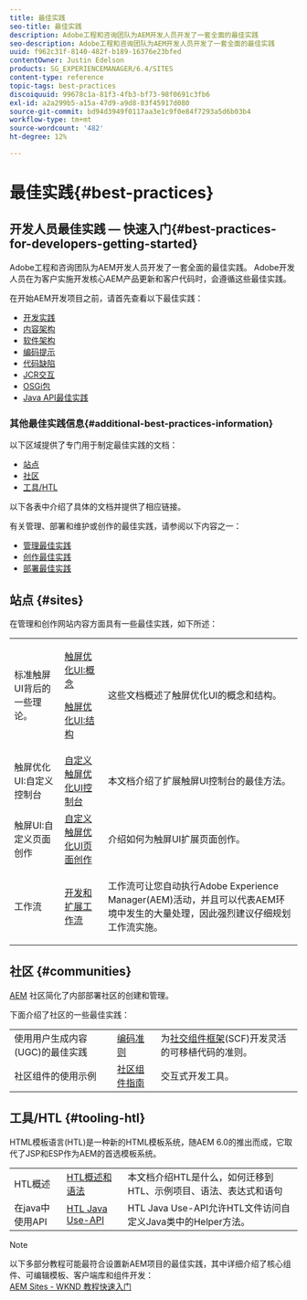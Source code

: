 ```yaml
---
title: 最佳实践
seo-title: 最佳实践
description: Adobe工程和咨询团队为AEM开发人员开发了一套全面的最佳实践
seo-description: Adobe工程和咨询团队为AEM开发人员开发了一套全面的最佳实践
uuid: f962c31f-8140-482f-b189-16376e23bfed
contentOwner: Justin Edelson
products: SG_EXPERIENCEMANAGER/6.4/SITES
content-type: reference
topic-tags: best-practices
discoiquuid: 99678c1a-81f3-4fb3-bf73-98f0691c3fb6
exl-id: a2a299b5-a15a-47d9-a9d8-83f45917d080
source-git-commit: bd94d3949f0117aa3e1c9f0e84f7293a5d6b03b4
workflow-type: tm+mt
source-wordcount: '482'
ht-degree: 12%

---
```


# 最佳实践{#best-practices}

## 开发人员最佳实践 — 快速入门{#best-practices-for-developers-getting-started}

Adobe工程和咨询团队为AEM开发人员开发了一套全面的最佳实践。 Adobe开发人员在为客户实施开发核心AEM产品更新和客户代码时，会遵循这些最佳实践。

在开始AEM开发项目之前，请首先查看以下最佳实践：

* [开发实践](/help/sites-developing/development-practices.md)
* [内容架构](/help/sites-developing/content-architecture.md)
* [软件架构](/help/sites-developing/software-architecture.md)
* [编码提示](/help/sites-developing/coding-tips.md)
* [代码缺陷](/help/sites-developing/code-pitfalls.md)
* [JCR交互](/help/sites-developing/jcr-integration.md)
* [OSGi包](/help/sites-developing/osgi-bundles.md)
* [Java API最佳实践](https://docs.adobe.com/content/help/en/experience-manager-learn/foundation/development/understand-java-api-best-practices.html)

### 其他最佳实践信息{#additional-best-practices-information}

以下区域提供了专门用于制定最佳实践的文档：

* [站点](#sites)
* [社区](/help/sites-developing/best-practices.md#communities)
* [工具/HTL](/help/sites-developing/best-practices.md#tooling-htl)

以下各表中介绍了具体的文档并提供了相应链接。

有关管理、部署和维护或创作的最佳实践，请参阅以下内容之一：

* [管理最佳实践](/help/sites-administering/administer-best-practices.md)
* [创作最佳实践](/help/sites-authoring/best-practices.md)
* [部署最佳实践](/help/sites-deploying/best-practices.md)

## 站点 {#sites}

在管理和创作网站内容方面具有一些最佳实践，如下所述：

<table> 
 <tbody>
  <tr>
   <td>标准触屏UI背后的一些理论。</td> 
   <td><p><a href="/help/sites-developing/touch-ui-concepts.md">触屏优化UI:概念</a></p> <p><a href="/help/sites-developing/touch-ui-structure.md">触屏优化UI:结构</a></p> </td> 
   <td>这些文档概述了触屏优化UI的概念和结构。</td> 
  </tr>
  <tr>
   <td>触屏优化UI:自定义控制台 </td> 
   <td><a href="/help/sites-developing/customizing-consoles-touch.md">自定义触屏优化UI控制台</a></td> 
   <td>本文档介绍了扩展触屏UI控制台的最佳方法。</td> 
  </tr>
  <tr>
   <td>触屏UI:自定义页面创作</td> 
   <td><a href="/help/sites-developing/customizing-page-authoring-touch.md">自定义触屏优化UI页面创作</a></td> 
   <td>介绍如何为触屏UI扩展页面创作。</td> 
  </tr>
  <tr>
   <td>工作流</td> 
   <td><a href="/help/sites-developing/workflows-best-practices.md">开发和扩展工作流</a></td> 
   <td><p>工作流可让您自动执行Adobe Experience Manager(AEM)活动，并且可以代表AEM环境中发生的大量处理，因此强烈建议仔细规划工作流实施。</p> </td> 
  </tr>
 </tbody>
</table>

## 社区 {#communities}

[AEM](/help/communities/overview.md) 社区简化了内部部署社区的创建和管理。

下面介绍了社区的一些最佳实践：

|  |  |  |
|---|---|---|
| 使用用户生成内容(UGC)的最佳实践 | [编码准则](/help/communities/code-guide.md) | 为[社交组件框架](/help/communities/scf.md)(SCF)开发灵活的可移植代码的准则。 |
| 社区组件的使用示例 | [社区组件指南](/help/communities/components-guide.md) | 交互式开发工具。 |

## 工具/HTL {#tooling-htl}

HTML模板语言(HTL)是一种新的HTML模板系统，随AEM 6.0的推出而成，它取代了JSP和ESP作为AEM的首选模板系统。

|  |  |  |
|---|---|---|
| HTL概述 | [HTL概述和语法](https://helpx.adobe.com/experience-manager/htl/user-guide.html) | 本文档介绍HTL是什么，如何迁移到HTL、示例项目、语法、表达式和语句 |
| 在java中使用API | [HTL Java Use-API](https://helpx.adobe.com/experience-manager/htl/using/use-api.html) | HTL Java Use-API允许HTL文件访问自定义Java类中的Helper方法。 |

>[!NOTE]
>
>以下多部分教程可能最符合设置新AEM项目的最佳实践，其中详细介绍了核心组件、可编辑模板、客户端库和组件开发：\
>[AEM Sites - WKND 教程快速入门](https://helpx.adobe.com/experience-manager/kt/sites/using/getting-started-wknd-tutorial-develop.html)

